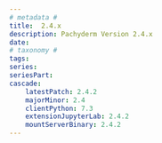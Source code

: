 ```yaml
---
# metadata # 
title:  2.4.x
description: Pachyderm Version 2.4.x 
date: 
# taxonomy #
tags:
series:
seriesPart:
cascade:
    latestPatch: 2.4.2
    majorMinor: 2.4
    clientPython: 7.3
    extensionJupyterLab: 2.4.2
    mountServerBinary: 2.4.2
---
```

